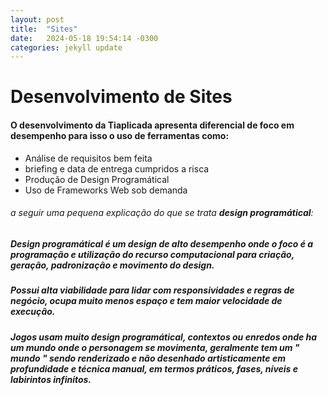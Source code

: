 ```yaml
---
layout: post
title:  "Sites"
date:   2024-05-18 19:54:14 -0300
categories: jekyll update
---
```

# Desenvolvimento de Sites

#### O desenvolvimento da Tiaplicada apresenta diferencial de foco em desempenho para isso o uso de ferramentas como:

* Análise de requisitos bem feita
* briefing e data de entrega cumpridos a risca 
* Produção de Design Programátical
* Uso de Frameworks Web sob demanda

###### a seguir uma pequena explicação do que se trata **design programátical**:

##### Design programátical é um design de alto desempenho onde o foco é a programação e utilização do recurso computacional para criação, geração, padronização e movimento do design.

##### Possui alta viabilidade para lidar com responsividades e regras de negócio, ocupa muito menos espaço e tem maior velocidade de execução.

##### Jogos usam muito design programátical, contextos ou enredos onde ha um mundo onde o personagem se movimenta, geralmente tem um " mundo " sendo renderizado e não desenhado artisticamente em profundidade e técnica manual, em termos práticos, fases, níveis e labirintos infinitos.

